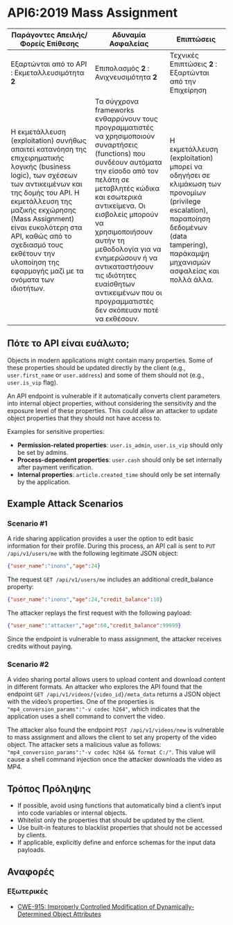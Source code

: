 API6:2019 Mass Assignment
===========================

| Παράγοντες Απειλής/Φορείς Επίθεσης | Αδυναμία Ασφαλείας | Επιπτώσεις |
| - | - | - |
| Εξαρτώνται από το API : Εκμεταλλευσιμότητα **2** | Επιπολασμός **2** : Ανιχνευσιμότητα **2** | Τεχνικές Επιπτώσεις **2** : Εξαρτώνται από την Επιχείρηση |
| Η εκμετάλλευση (exploitation) συνήθως απαιτεί κατανόηση της επιχειρηματικής λογικής (business logic), των σχέσεων των αντικειμένων και της δομής του API.  Η εκμετάλλευση της μαζικής εκχώρησης (Mass Assignment) είναι ευκολότερη στα API, καθώς από το σχεδιασμό τους εκθέτουν την υλοποίηση της εφαρμογής μαζί με τα ονόματα των ιδιοτήτων. | Τα σύγχρονα frameworks ενθαρρύνουν τους προγραμματιστές να χρησιμοποιούν συναρτήσεις (functions) που συνδέουν αυτόματα την είσοδο από τον πελάτη σε μεταβλητές κώδικα και εσωτερικά αντικείμενα. Οι εισβολείς μπορούν να χρησιμοποιήσουν αυτήν τη μεθοδολογία για να ενημερώσουν ή να αντικαταστήσουν τις ιδιότητες ευαίσθητων αντικειμένων που οι προγραμματιστές δεν σκόπευαν ποτέ να εκθέσουν. | Η εκμετάλλευση (exploitation) μπορεί να οδηγήσει σε κλιμάκωση των προνομίων (privilege escalation), παραποίηση δεδομένων (data tampering), παράκαμψη μηχανισμών ασφαλείας και πολλά άλλα. |

## Πότε το API είναι ευάλωτο;

Objects in modern applications might contain many properties. Some of these
properties should be updated directly by the client (e.g., `user.first_name` or
`user.address`) and some of them should not (e.g., `user.is_vip` flag).

An API endpoint is vulnerable if it automatically converts client parameters
into internal object properties, without considering the sensitivity and the
exposure level of these properties. This could allow an attacker to update
object properties that they should not have access to.

Examples for sensitive properties:

* **Permission-related properties**: `user.is_admin`, `user.is_vip` should only
  be set by admins.
* **Process-dependent properties**: `user.cash` should only be set internally
  after payment verification.
* **Internal properties**: `article.created_time` should only be set internally
  by the application.

## Example Attack Scenarios

### Scenario #1

A ride sharing application provides a user the option to edit basic information
for their profile. During this process, an API call is sent to
`PUT /api/v1/users/me` with the following legitimate JSON object:

```json
{"user_name":"inons","age":24}
```

The request `GET /api/v1/users/me` includes an additional credit_balance
property:

```json
{"user_name":"inons","age":24,"credit_balance":10}
```

The attacker replays the first request with the following payload:

```json
{"user_name":"attacker","age":60,"credit_balance":99999}
```

Since the endpoint is vulnerable to mass assignment, the attacker receives
credits without paying.

### Scenario #2

A video sharing portal allows users to upload content and download content in
different formats. An attacker who explores the API found that the endpoint
`GET /api/v1/videos/{video_id}/meta_data` returns a JSON object with the video’s
properties. One of the properties is `"mp4_conversion_params":"-v codec h264"`,
which indicates that the application uses a shell command to convert the video.

The attacker also found the endpoint `POST /api/v1/videos/new` is vulnerable to
mass assignment and allows the client to set any property of the video object.
The attacker sets a malicious value as follows:
`"mp4_conversion_params":"-v codec h264 && format C:/"`. This value will cause a
shell command injection once the attacker downloads the video as MP4.

## Τρόπος Πρόληψης

* If possible, avoid using functions that automatically bind a client’s input
  into code variables or internal objects.
* Whitelist only the properties that should be updated by the client.
* Use built-in features to blacklist properties that should not be accessed by
  clients.
* If applicable, explicitly define and enforce schemas for the input data
  payloads.

## Αναφορές

### Εξωτερικές

* [CWE-915: Improperly Controlled Modification of Dynamically-Determined Object Attributes][1]

[1]: https://cwe.mitre.org/data/definitions/915.html
